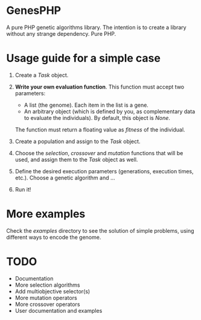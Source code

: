# GenesPHP

A pure PHP genetic algorithms library. The intention is to create a library
without any strange dependency. Pure PHP.

# Usage guide for a simple case

1. Create a *Task* object.

2. **Write your own evaluation function**. This function must accept two
   parameters:
   * A list (the genome). Each item in the list is a gene.
   * An arbitrary object (which is defined by you, as complementary data to
     evaluate the individuals). By default, this object is *None*.

   The function must return a floating value as *fitness* of the individual.

3. Create a population and assign to the *Task* object.

4. Choose the *selection*, *crossover* and *mutation* functions that will be
   used, and assign them to the *Task* object as well.

5. Define the desired execution parameters (generations, execution times, etc.).
   Choose a genetic algorithm and ...

6. Run it!

# More examples

Check the *examples* directory to see the solution of simple problems, using
different ways to encode the genome.

# TODO

- Documentation
- More selection algorithms
- Add multiobjective selector(s)
- More mutation operators
- More crossover operators
- User documentation and examples
